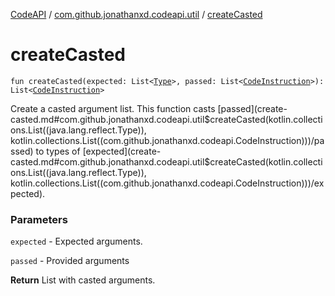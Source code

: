 [CodeAPI](../index.md) / [com.github.jonathanxd.codeapi.util](index.md) / [createCasted](.)

# createCasted

`fun createCasted(expected: List<`[`Type`](http://docs.oracle.com/javase/6/docs/api/java/lang/reflect/Type.html)`>, passed: List<`[`CodeInstruction`](../com.github.jonathanxd.codeapi/-code-instruction.md)`>): List<`[`CodeInstruction`](../com.github.jonathanxd.codeapi/-code-instruction.md)`>`

Create a casted argument list. This function casts [passed](create-casted.md#com.github.jonathanxd.codeapi.util$createCasted(kotlin.collections.List((java.lang.reflect.Type)), kotlin.collections.List((com.github.jonathanxd.codeapi.CodeInstruction)))/passed) to types of [expected](create-casted.md#com.github.jonathanxd.codeapi.util$createCasted(kotlin.collections.List((java.lang.reflect.Type)), kotlin.collections.List((com.github.jonathanxd.codeapi.CodeInstruction)))/expected).

### Parameters

`expected` - Expected arguments.

`passed` - Provided arguments

**Return**
List with casted arguments.

